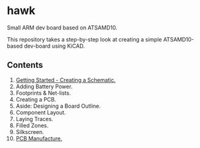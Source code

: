 # hawk
Small ARM dev board based on ATSAMD10.

This repository takes a step-by-step look at creating a simple ATSAMD10-based dev-board using KiCAD.

## Contents

1. [Getting Started - Creating a Schematic.](https://github.com/MalphasWats/hawk/blob/master/articles/creating-the-schematic.markdown)
2. Adding Battery Power.
3. Footprints & Net-lists.
4. Creating a PCB.
5. Aside: Designing a Board Outline.
6. Component Layout.
7. Laying Traces.
8. Filled Zones.
9. Silkscreen.
10. [PCB Manufacture.](https://github.com/MalphasWats/hawk/blob/master/articles/pcb-manufacture.markdown)
